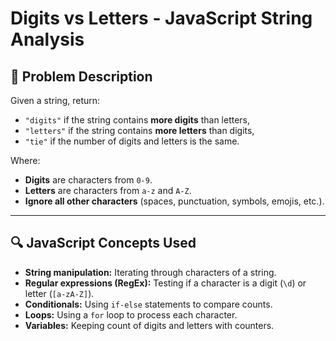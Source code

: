 # Digits vs Letters - JavaScript String Analysis

## 🧩 Problem Description

Given a string, return:

- `"digits"` if the string contains **more digits** than letters,
- `"letters"` if the string contains **more letters** than digits,
- `"tie"` if the number of digits and letters is the same.

Where:
- **Digits** are characters from `0-9`.
- **Letters** are characters from `a-z` and `A-Z`.
- **Ignore all other characters** (spaces, punctuation, symbols, emojis, etc.).

---

## 🔍 JavaScript Concepts Used

- **String manipulation:** Iterating through characters of a string.
- **Regular expressions (RegEx):** Testing if a character is a digit (`\d`) or letter (`[a-zA-Z]`).
- **Conditionals:** Using `if-else` statements to compare counts.
- **Loops:** Using a `for` loop to process each character.
- **Variables:** Keeping count of digits and letters with counters.
